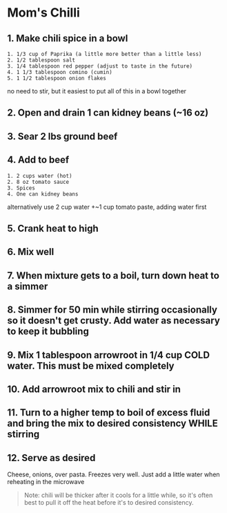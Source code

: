 # Mom's Chilli

## 1. Make chili spice in a bowl

    1. 1/3 cup of Paprika (a little more better than a little less)
    2. 1/2 tablespoon salt
    3. 1/4 tablespoon red pepper (adjust to taste in the future)
    4. 1 1/3 tablespoon comino (cumin)
    5. 1 1/2 tablespoon onion flakes

no need to stir, but it easiest to put all of this in a bowl together

## 2. Open and drain 1 can kidney beans (~16 oz)

## 3. Sear 2 lbs ground beef

## 4. Add to beef

    1. 2 cups water (hot)
    2. 8 oz tomato sauce
    3. Spices
    4. One can kidney beans

alternatively use 2 cup water +~1 cup tomato paste, adding water first

## 5. Crank heat to high

## 6. Mix well

## 7. When mixture gets to a boil, turn down heat to a simmer

## 8. Simmer for 50 min while stirring occasionally so it doesn't get crusty. Add water as necessary to keep it bubbling

## 9. Mix 1 tablespoon arrowroot in 1/4 cup COLD water. This must be mixed completely

## 10. Add arrowroot mix to chili and stir in

## 11. Turn to a higher temp to boil of excess fluid and bring the mix to desired consistency WHILE stirring

## 12. Serve as desired

Cheese, onions, over pasta. Freezes very well. Just add a little water when reheating in the microwave

> Note: chili will be thicker after it cools for a little while, so it's often best to pull it off the heat before it's to desired consistency.
